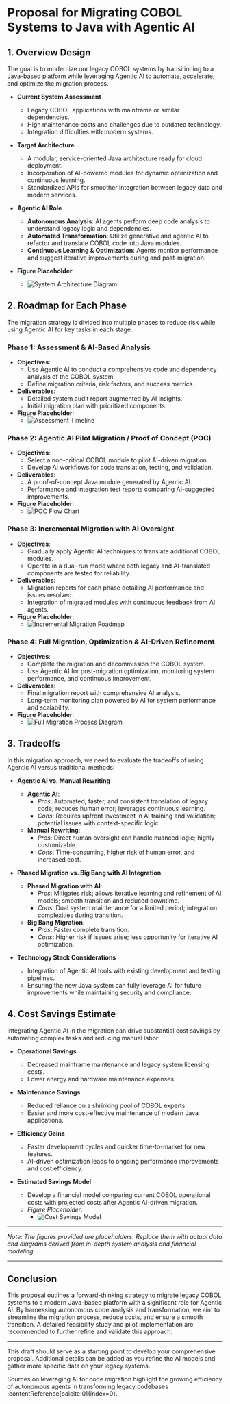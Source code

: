 # Proposal for Migrating COBOL Systems to Java with Agentic AI

## 1. Overview Design

The goal is to modernize our legacy COBOL systems by transitioning to a Java-based platform while leveraging Agentic AI to automate, accelerate, and optimize the migration process.

- **Current System Assessment**  
  - Legacy COBOL applications with mainframe or similar dependencies.
  - High maintenance costs and challenges due to outdated technology.
  - Integration difficulties with modern systems.

- **Target Architecture**  
  - A modular, service-oriented Java architecture ready for cloud deployment.
  - Incorporation of AI-powered modules for dynamic optimization and continuous learning.
  - Standardized APIs for smoother integration between legacy data and modern services.

- **Agentic AI Role**  
  - **Autonomous Analysis**: AI agents perform deep code analysis to understand legacy logic and dependencies.
  - **Automated Transformation**: Utilize generative and agentic AI to refactor and translate COBOL code into Java modules.
  - **Continuous Learning & Optimization**: Agents monitor performance and suggest iterative improvements during and post-migration.

- **Figure Placeholder**  
  - ![System Architecture Diagram](path/to/system_architecture_diagram.png)

## 2. Roadmap for Each Phase

The migration strategy is divided into multiple phases to reduce risk while using Agentic AI for key tasks in each stage.

### Phase 1: Assessment & AI-Based Analysis
- **Objectives**:  
  - Use Agentic AI to conduct a comprehensive code and dependency analysis of the COBOL system.
  - Define migration criteria, risk factors, and success metrics.
- **Deliverables**:  
  - Detailed system audit report augmented by AI insights.
  - Initial migration plan with prioritized components.
- **Figure Placeholder**:  
  - ![Assessment Timeline](path/to/assessment_timeline.png)

### Phase 2: Agentic AI Pilot Migration / Proof of Concept (POC)
- **Objectives**:  
  - Select a non-critical COBOL module to pilot AI-driven migration.
  - Develop AI workflows for code translation, testing, and validation.
- **Deliverables**:  
  - A proof-of-concept Java module generated by Agentic AI.
  - Performance and integration test reports comparing AI-suggested improvements.
- **Figure Placeholder**:  
  - ![POC Flow Chart](path/to/poc_flow_chart.png)

### Phase 3: Incremental Migration with AI Oversight
- **Objectives**:  
  - Gradually apply Agentic AI techniques to translate additional COBOL modules.
  - Operate in a dual-run mode where both legacy and AI-translated components are tested for reliability.
- **Deliverables**:  
  - Migration reports for each phase detailing AI performance and issues resolved.
  - Integration of migrated modules with continuous feedback from AI agents.
- **Figure Placeholder**:  
  - ![Incremental Migration Roadmap](path/to/incremental_migration_roadmap.png)

### Phase 4: Full Migration, Optimization & AI-Driven Refinement
- **Objectives**:  
  - Complete the migration and decommission the COBOL system.
  - Use Agentic AI for post-migration optimization, monitoring system performance, and continuous improvement.
- **Deliverables**:  
  - Final migration report with comprehensive AI analysis.
  - Long-term monitoring plan powered by AI for system performance and scalability.
- **Figure Placeholder**:  
  - ![Full Migration Process Diagram](path/to/full_migration_process.png)

## 3. Tradeoffs

In this migration approach, we need to evaluate the tradeoffs of using Agentic AI versus traditional methods:

- **Agentic AI vs. Manual Rewriting**
  - **Agentic AI**:  
    - *Pros*: Automated, faster, and consistent translation of legacy code; reduces human error; leverages continuous learning.  
    - *Cons*: Requires upfront investment in AI training and validation; potential issues with context-specific logic.
  - **Manual Rewriting**:  
    - *Pros*: Direct human oversight can handle nuanced logic; highly customizable.
    - *Cons*: Time-consuming, higher risk of human error, and increased cost.

- **Phased Migration vs. Big Bang with AI Integration**  
  - **Phased Migration with AI**:  
    - *Pros*: Mitigates risk; allows iterative learning and refinement of AI models; smooth transition and reduced downtime.  
    - *Cons*: Dual system maintenance for a limited period; integration complexities during transition.
  - **Big Bang Migration**:  
    - *Pros*: Faster complete transition.
    - *Cons*: Higher risk if issues arise; less opportunity for iterative AI optimization.

- **Technology Stack Considerations**  
  - Integration of Agentic AI tools with existing development and testing pipelines.
  - Ensuring the new Java system can fully leverage AI for future improvements while maintaining security and compliance.

## 4. Cost Savings Estimate

Integrating Agentic AI in the migration can drive substantial cost savings by automating complex tasks and reducing manual labor:

- **Operational Savings**  
  - Decreased mainframe maintenance and legacy system licensing costs.
  - Lower energy and hardware maintenance expenses.
  
- **Maintenance Savings**  
  - Reduced reliance on a shrinking pool of COBOL experts.
  - Easier and more cost-effective maintenance of modern Java applications.
  
- **Efficiency Gains**  
  - Faster development cycles and quicker time-to-market for new features.
  - AI-driven optimization leads to ongoing performance improvements and cost efficiency.
  
- **Estimated Savings Model**  
  - Develop a financial model comparing current COBOL operational costs with projected costs after Agentic AI-driven migration.
  - *Figure Placeholder*:  
    - ![Cost Savings Model](path/to/cost_savings_model.png)

---

*Note: The figures provided are placeholders. Replace them with actual data and diagrams derived from in-depth system analysis and financial modeling.*

---

## Conclusion

This proposal outlines a forward-thinking strategy to migrate legacy COBOL systems to a modern Java-based platform with a significant role for Agentic AI. By harnessing autonomous code analysis and transformation, we aim to streamline the migration process, reduce costs, and ensure a smooth transition. A detailed feasibility study and pilot implementation are recommended to further refine and validate this approach.

---

This draft should serve as a starting point to develop your comprehensive proposal. Additional details can be added as you refine the AI models and gather more specific data on your legacy systems.

Sources on leveraging AI for code migration highlight the growing efficiency of autonomous agents in transforming legacy codebases :contentReference[oaicite:0]{index=0}.
